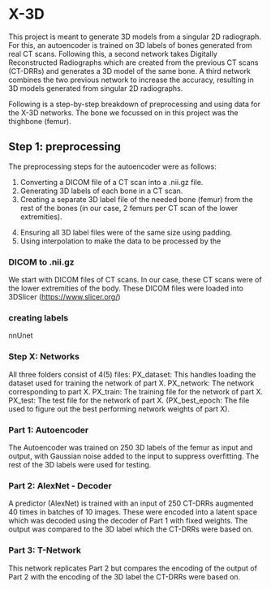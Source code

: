 # X-3D
This project is meant to generate 3D models from a singular 2D radiograph. For this, an autoencoder is trained on 3D labels of bones generated from real CT scans. Following this, a second network takes Digitally Reconstructed Radiographs which are created from the previous CT scans (CT-DRRs) and generates a 3D model of the same bone. A third network combines the two previous network to increase the accuracy, resulting in 3D models generated from singular 2D radiographs.

Following is a step-by-step breakdown of preprocessing and using data for the X-3D networks. The bone we focussed on in this project was the thighbone (femur). 

## Step 1: preprocessing
The preprocessing steps for the autoencoder were as follows:
1. Converting a DICOM file of a CT scan into a .nii.gz file.
2. Generating 3D labels of each bone in a CT scan.
3. Creating a separate 3D label file of the needed bone (femur) from the rest of the bones (in our case, 2 femurs per CT scan of the lower extremities). 
<!-- This was done with both the 3D labels and the original 3D models. -->
4. Ensuring all 3D label files were of the same size using padding.
5. Using interpolation to make the data to be processed by the 

### DICOM to .nii.gz

We start with DICOM files of CT scans. In our case, these CT scans were of the lower extremities of the body. These DICOM files were loaded into 3DSlicer (https://www.slicer.org/)

### creating labels
nnUnet

###





### Step X: Networks

All three folders consist of 4(5) files:
PX_dataset: This handles loading the dataset used for training the network of part X.
PX_network: The network corresponding to part X.
PX_train: The training file for the network of part X.
PX_test: The test file for the network of part X.
(PX_best_epoch: The file used to figure out the best performing network weights of part X).

### Part 1: Autoencoder

The Autoencoder was trained on 250 3D labels of the femur as input and output, with Gaussian noise added to the input to suppress overfitting. The rest of the 3D labels were used for testing.


### Part 2: AlexNet - Decoder

A predictor (AlexNet) is trained with an input of 250 CT-DRRs augmented 40 times in batches of 10 images. These were encoded into a latent space which was decoded using the decoder of Part 1 with fixed weights. The output was compared to the 3D label which the CT-DRRs were based on.

### Part 3: T-Network

This network replicates Part 2 but compares the encoding of the output of Part 2 with the encoding of the 3D label the CT-DRRs were based on.
